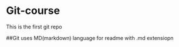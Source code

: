 # Git-course
This is the first git repo

##Git uses MD(markdown) language for readme with .md extensiopn

